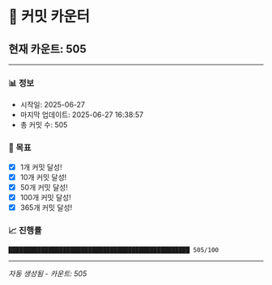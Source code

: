 # 🔢 커밋 카운터

## 현재 카운트: 505

---

### 📊 정보
- 시작일: 2025-06-27
- 마지막 업데이트: 2025-06-27 16:38:57
- 총 커밋 수: 505

### 🎯 목표
- [x] 1개 커밋 달성!
- [x] 10개 커밋 달성!
- [x] 50개 커밋 달성!
- [x] 100개 커밋 달성!
- [x] 365개 커밋 달성!

### 📈 진행률
```
██████████████████████████████████████████████████ 505/100
```

---
*자동 생성됨 - 카운트: 505*
